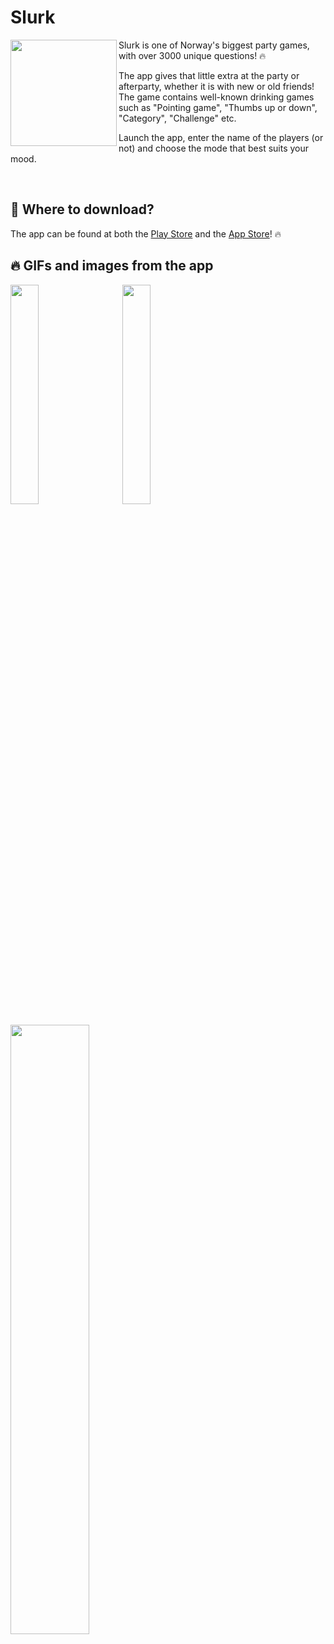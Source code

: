 # Slurk
<img src="https://user-images.githubusercontent.com/31239471/89033126-6e460a00-d336-11ea-9947-6142e8ad240a.png" height="170" width="170" align="left"/>

Slurk is one of Norway's biggest party games, with over 3000 unique questions! 🔥

The app gives that little extra at the party or afterparty, whether it is with new or old friends! The game contains well-known drinking games such as "Pointing game", "Thumbs up or down", "Category", "Challenge" etc.

Launch the app, enter the name of the players (or not) and choose the mode that best suits your mood.

<br>

## 🧐 Where to download?
The app can be found at both the [Play Store](https://play.google.com/store/apps/details?id=app.andersmhalvorsen.slurk) and the [App Store](https://vg.no)! 🔥

## 🔥 GIFs and images from the app
<img src="https://user-images.githubusercontent.com/31239471/90683680-3b24d580-e267-11ea-89cc-155bb54c67ef.gif" width="30%" height="30%"></img>
&nbsp;
&nbsp;
&nbsp;
<img src="https://user-images.githubusercontent.com/31239471/90683966-acfd1f00-e267-11ea-9011-1d022cb3a3e9.gif" width="30%" height="30%"></img>
<br>

<img src="https://user-images.githubusercontent.com/31239471/90684619-d0749980-e268-11ea-9bf3-972dc2771e82.gif" width="50%" height="50%"></img>

